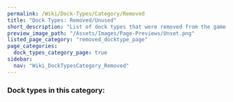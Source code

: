 ```yaml
---
permalink: /Wiki/Dock-Types/Category/Removed
title: "Dock Types: Removed/Unused"
short_description: "List of dock types that were removed from the game or are unused but are still in the game"
preview_image_path: "/Assets/Images/Page-Previews/Unset.png"
listed_page_category: "removed_docktype_page"
page_categories:
  dock_types_category_page: true
sidebar:
  nav: "Wiki_DockTypesCategory_Removed"
---
```


### Dock types in this category:
